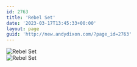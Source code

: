```yaml
---
id: 2763
title: 'Rebel Set'
date: '2023-03-17T13:45:33+00:00'
layout: page
guid: 'http://new.andydixon.com/?page_id=2763'
---
```


![Rebel Set](https://i0.wp.com/assets.g8x2.ldn.idrivee2-23.com/posters/Rebel%20Set%2001.jpg?w=1200&ssl=1 "Rebel Set")  
![Rebel Set](https://i0.wp.com/assets.g8x2.ldn.idrivee2-23.com/posters/Rebel%20Set%2002.jpg?w=1200&ssl=1 "Rebel Set")